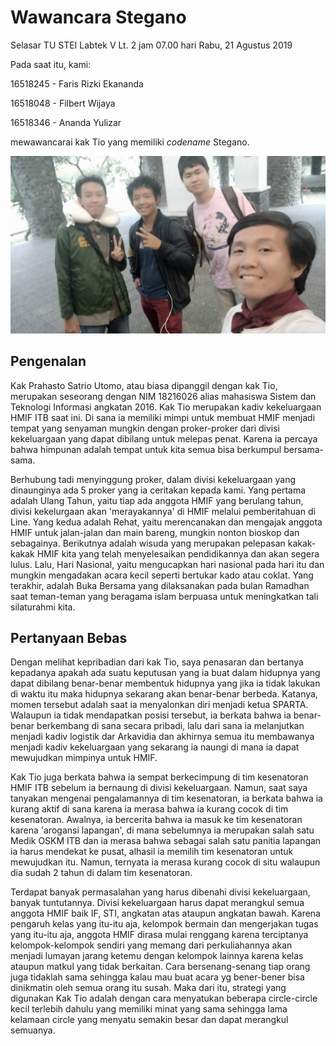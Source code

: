 # Wawancara Stegano

Selasar TU STEI Labtek V Lt. 2 jam 07.00 hari Rabu, 21 Agustus 2019

Pada saat itu, kami:

16518245 - Faris Rizki Ekananda

16518048 - Filbert Wijaya

16518346 - Ananda Yulizar

mewawancarai kak Tio yang memiliki *codename* Stegano.

![Foto Wawancara Stegano](FOTO-16518048-16518245-16518346.jpg)

## Pengenalan

  Kak Prahasto Satrio Utomo, atau biasa dipanggil dengan kak Tio, merupakan seseorang dengan NIM 18216026 alias mahasiswa Sistem dan Teknologi Informasi angkatan 2016. Kak Tio merupakan kadiv kekeluargaan HMIF ITB saat ini. Di sana ia memiliki mimpi untuk membuat HMIF menjadi tempat yang senyaman mungkin dengan proker-proker dari divisi kekeluargaan yang dapat dibilang untuk melepas penat. Karena ia percaya bahwa himpunan adalah tempat untuk kita semua bisa berkumpul bersama-sama.
 
  Berhubung tadi menyinggung proker, dalam divisi kekeluargaan yang dinaunginya ada 5 proker yang ia ceritakan kepada kami. Yang pertama adalah Ulang Tahun, yaitu tiap ada anggota HMIF yang berulang tahun, divisi kekelurgaan akan 'merayakannya' di HMIF melalui pemberitahuan di Line. Yang kedua adalah Rehat, yaitu merencanakan dan mengajak anggota HMIF untuk jalan-jalan dan main bareng, mungkin nonton bioskop dan sebagainya. Berikutnya adalah wisuda yang merupakan pelepasan kakak-kakak HMIF kita yang telah menyelesaikan pendidikannya dan akan segera lulus. Lalu, Hari Nasional, yaitu mengucapkan hari nasional pada hari itu dan mungkin mengadakan acara kecil seperti bertukar kado atau coklat. Yang terakhir, adalah Buka Bersama yang dilaksanakan pada bulan Ramadhan saat teman-teman yang beragama islam berpuasa untuk meningkatkan tali silaturahmi kita.
  
## Pertanyaan Bebas

  Dengan melihat kepribadian dari kak Tio, saya penasaran dan bertanya kepadanya apakah ada suatu keputusan yang ia buat dalam hidupnya yang dapat dibilang benar-benar membentuk hidupnya yang jika ia tidak lakukan di waktu itu maka hidupnya sekarang akan benar-benar berbeda. Katanya, momen tersebut adalah saat ia menyalonkan diri menjadi ketua SPARTA. Walaupun ia tidak mendapatkan posisi tersebut, ia berkata bahwa ia benar-benar berkembang di sana secara pribadi, lalu dari sana ia melanjutkan menjadi kadiv logistik dar Arkavidia dan akhirnya semua itu membawanya menjadi kadiv kekeluargaan yang sekarang ia naungi di mana ia dapat mewujudkan mimpinya untuk HMIF.
  
  Kak Tio juga berkata bahwa ia sempat berkecimpung di tim kesenatoran HMIF ITB sebelum ia bernaung di divisi kekeluargaan. Namun, saat saya tanyakan mengenai pengalamannya di tim kesenatoran, ia berkata bahwa ia kurang aktif di sana karena ia merasa bahwa ia kurang cocok di tim kesenatoran. Awalnya, ia bercerita bahwa ia masuk ke tim kesenatoran karena 'arogansi lapangan', di mana sebelumnya ia merupakan salah satu Medik OSKM ITB dan ia merasa bahwa sebagai salah satu panitia lapangan ia harus mendekat ke pusat, alhasil ia memilih tim kesenatoran untuk mewujudkan itu. Namun, ternyata ia merasa kurang cocok di situ walaupun dia sudah 2 tahun di dalam tim kesenatoran.
  
Terdapat banyak permasalahan yang harus dibenahi divisi kekeluargaan, banyak tuntutannya. Divisi kekeluargaan harus dapat merangkul semua anggota HMIF baik IF, STI, angkatan atas ataupun angkatan bawah. Karena pengaruh kelas yang itu-itu aja, kelompok bermain dan mengerjakan tugas yang itu-itu aja, anggota HMIF dirasa mulai renggang karena terciptanya kelompok-kelompok sendiri yang memang dari perkuliahannya akan menjadi lumayan jarang ketemu dengan kelompok lainnya karena kelas ataupun matkul yang tidak berkaitan. Cara bersenang-senang tiap orang juga tidaklah sama sehingga kalau mau buat acara yg bener-bener bisa dinikmatin oleh semua orang itu susah. Maka dari itu, strategi yang digunakan Kak Tio adalah dengan cara menyatukan beberapa circle-circle kecil terlebih dahulu yang memiliki minat yang sama sehingga lama kelamaan circle yang menyatu semakin besar dan dapat merangkul semuanya.
